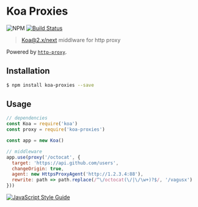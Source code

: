 # Koa Proxies

![NPM](https://img.shields.io/npm/v/koa-proxies.svg)
[![Build Status](https://travis-ci.org/vagusX/koa-proxies.svg)](https://travis-ci.org/vagusX/koa-proxies)

> [Koa@2.x/next](https://github.com/koajs/koa) middlware for http proxy

Powered by [`http-proxy`](https://github.com/nodejitsu/node-http-proxy).

## Installation

```bash
$ npm install koa-proxies --save
```

## Usage

```js
// dependencies
const Koa = require('koa')
const proxy = require('koa-proxies')

const app = new Koa()

// middleware
app.use(proxy('/octocat', {
  target: 'https://api.github.com/users',    
  changeOrigin: true,
  agent: new HttpsProxyAgent('http://1.2.3.4:88'),
  rewrite: path => path.replace(/^\/octocat(\/|\/\w+)?$/, '/vagusx')
}))
```

[![JavaScript Style Guide](https://cdn.rawgit.com/feross/standard/master/badge.svg)](https://github.com/feross/standard)
